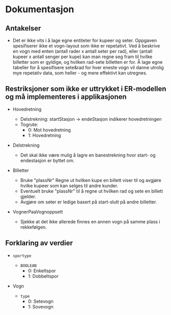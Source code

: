 # Dokumentasjon

## Antakelser

 - Det er ikke vits i å lage egne entiteter for kupeer og seter. Oppgaven spesifiserer ikke et vogn-layout som ikke er repetativt. Ved å beskrive en vogn med enten (antall rader x antall seter per rad), eller (antall kupeer x antall senger per kupe) kan man regne seg fram til hvilke billetter som er gyldige, og hvilken rad-sete billetten er for. Å lage egne tabeller for å spesifisere sete&rad for hver eneste vogn vil danne utrolig mye repetativ data, som heller - og mere effektivt kan utregnes. 

## Restriksjoner som ikke er uttrykket i ER-modellen og må implementeres i applikasjonen

 - Hovedretning
   - Delstrekning: startStasjon -> endeStasjon indikerer hovedretningen
   - Togrute:
     - 0: Mot hovedretning
     - 1: Hovedretning  

 - Delstrekning
   - Det skal ikke være mulig å lagre en banestrekning hvor start- og endestasjon er byttet om. 

 - Billetter
   - Bruke "plassNr" Regne ut hvilken kupe en billett viser til og avgjøre hvilke kupeer som kan selges til andre kunder.
   - Eventuelt bruke "plassNr" til å regne ut hvilken rad og sete en billett gjelder.
   - Avgjøre om seter er ledige basert på start-slutt på andre billetter.

 - VognerPaaVognoppsett
   - Sjekke at det ikke allerede finnes en annen vogn på samme plass i rekkefølgen.

## Forklaring av verdier

 - `sportype`
   - `BOOLEAN`
     - 0: Enkeltspor
     - 1: Dobbeltspor


  - Vogn
    - `type`
      - 0: Setevogn
      - 1: Sovevogn